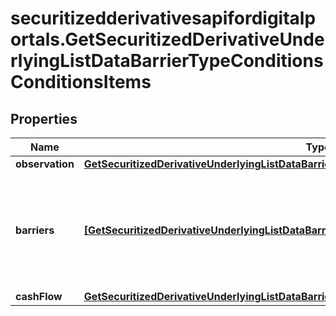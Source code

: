 # securitizedderivativesapifordigitalportals.GetSecuritizedDerivativeUnderlyingListDataBarrierTypeConditionsConditionsItems

## Properties

Name | Type | Description | Notes
------------ | ------------- | ------------- | -------------
**observation** | [**GetSecuritizedDerivativeUnderlyingListDataBarrierTypeConditionsConditionsItemsObservation**](GetSecuritizedDerivativeUnderlyingListDataBarrierTypeConditionsConditionsItemsObservation.md) |  | [optional] 
**barriers** | [**[GetSecuritizedDerivativeUnderlyingListDataBarrierTypeConditionsConditionsBarriersItems]**](GetSecuritizedDerivativeUnderlyingListDataBarrierTypeConditionsConditionsBarriersItems.md) | Barrier modality of the condition, alongside with actual key figure and breach information. | [optional] 
**cashFlow** | [**GetSecuritizedDerivativeUnderlyingListDataBarrierTypeConditionsConditionsItemsCashFlow**](GetSecuritizedDerivativeUnderlyingListDataBarrierTypeConditionsConditionsItemsCashFlow.md) |  | [optional] 


